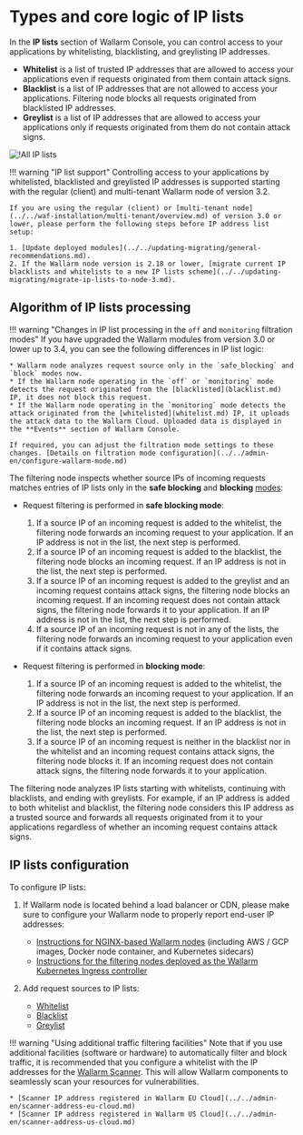 # Types and core logic of IP lists

In the **IP lists** section of Wallarm Console, you can control access to your applications by whitelisting, blacklisting, and greylisting IP addresses.

* **Whitelist** is a list of trusted IP addresses that are allowed to access your applications even if requests originated from them contain attack signs.
* **Blacklist** is a list of IP addresses that are not allowed to access your applications. Filtering node blocks all requests originated from blacklisted IP addresses.
* **Greylist** is a list of IP addresses that are allowed to access your applications only if requests originated from them do not contain attack signs.

![!All IP lists](../../images/user-guides/ip-lists/ip-lists-home-apps.png)

!!! warning "IP list support"
    Controlling access to your applications by whitelisted, blacklisted and greylisted IP addresses is supported starting with the regular (client) and multi-tenant Wallarm node of version 3.2.
    
    If you are using the regular (client) or [multi-tenant node](../../waf-installation/multi-tenant/overview.md) of version 3.0 or lower, please perform the following steps before IP address list setup:

    1. [Update deployed modules](../../updating-migrating/general-recommendations.md).
    2. If the Wallarm node version is 2.18 or lower, [migrate current IP blacklists and whitelists to a new IP lists scheme](../../updating-migrating/migrate-ip-lists-to-node-3.md).

## Algorithm of IP lists processing

!!! warning "Changes in IP list processing in the `off` and `monitoring` filtration modes"
    If you have upgraded the Wallarm modules from version 3.0 or lower up to 3.4, you can see the following differences in IP list logic:

    * Wallarm node analyzes request source only in the `safe_blocking` and `block` modes now.
    * If the Wallarm node operating in the `off` or `monitoring` mode detects the request originated from the [blacklisted](blacklist.md) IP, it does not block this request.
    * If the Wallarm node operating in the `monitoring` mode detects the attack originated from the [whitelisted](whitelist.md) IP, it uploads the attack data to the Wallarm Cloud. Uploaded data is displayed in the **Events** section of Wallarm Console.

    If required, you can adjust the filtration mode settings to these changes. [Details on filtration mode configuration](../../admin-en/configure-wallarm-mode.md)

The filtering node inspects whether source IPs of incoming requests matches entries of IP lists only in the **safe blocking** and **blocking** [modes](../../admin-en/configure-wallarm-mode.md):

* Request filtering is performed in **safe blocking mode**:

    1. If a source IP of an incoming request is added to the whitelist, the filtering node forwards an incoming request to your application. If an IP address is not in the list, the next step is performed.
    2. If a source IP of an incoming request is added to the blacklist, the filtering node blocks an incoming request. If an IP address is not in the list, the next step is performed.
    3. If a source IP of an incoming request is added to the greylist and an incoming request contains attack signs, the filtering node blocks an incoming request. If an incoming request does not contain attack signs, the filtering node forwards it to your application. If an IP address is not in the list, the next step is performed.
    4. If a source IP of an incoming request is not in any of the lists, the filtering node forwards an incoming request to your application even if it contains attack signs.
* Request filtering is performed in **blocking mode**:

    1. If a source IP of an incoming request is added to the whitelist, the filtering node forwards an incoming request to your application. If an IP address is not in the list, the next step is performed.
    2. If a source IP of an incoming request is added to the blacklist, the filtering node blocks an incoming request. If an IP address is not in the list, the next step is performed.
    3. If a source IP of an incoming request is neither in the blacklist nor in the whitelist and an incoming request contains attack signs, the filtering node blocks it. If an incoming request does not contain attack signs, the filtering node forwards it to your application.

The filtering node analyzes IP lists starting with whitelists, continuing with blacklists, and ending with greylists. For example, if an IP address is added to both whitelist and blacklist, the filtering node considers this IP address as a trusted source and forwards all requests originated from it to your applications regardless of whether an incoming request contains attack signs.

## IP lists configuration

To configure IP lists:

1. If Wallarm node is located behind a load balancer or CDN, please make sure to configure your Wallarm node to properly report end-user IP addresses:

    * [Instructions for NGINX-based Wallarm nodes](../../admin-en/using-proxy-or-balancer-en.md) (including AWS / GCP images, Docker node container, and Kubernetes sidecars)
    * [Instructions for the filtering nodes deployed as the Wallarm Kubernetes Ingress controller](../../admin-en/configuration-guides/wallarm-ingress-controller/best-practices/report-public-user-ip.md)
2. Add request sources to IP lists:

    * [Whitelist](whitelist.md)
    * [Blacklist](blacklist.md)
    * [Greylist](greylist.md)

!!! warning "Using additional traffic filtering facilities"
    Note that if you use additional facilities (software or hardware) to automatically filter and block traffic, it is recommended that you configure a whitelist with the IP addresses for the [Wallarm Scanner](../../about-wallarm-waf/detecting-vulnerabilities.md#vulnerability-scanner). This will allow Wallarm components to seamlessly scan your resources for vulnerabilities.

    * [Scanner IP address registered in Wallarm EU Cloud](../../admin-en/scanner-address-eu-cloud.md)
    * [Scanner IP address registered in Wallarm US Cloud](../../admin-en/scanner-address-us-cloud.md)
